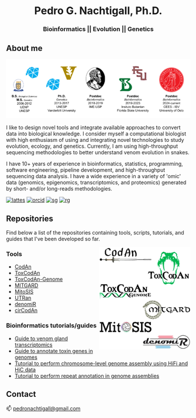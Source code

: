 <div align="center">
<center>

<h1>Pedro G. Nachtigall, Ph.D.</h1>
<h3>Bioinformatics || Evolution || Genetics</h3>
 
</center>
</div>

## About me
<div align="center">
<center>
<img src="media/figures/github_institutes.png" width=800>
</center>
</div>

I like to design novel tools and integrate available approaches to convert data into biological knowledge. I consider myself a computational biologist with high enthusiasm of using and integrating novel technologies to study evolution, ecology, and genetics. Currently, I am using high-throughput sequencing methodologies to better understand venom evolution in snakes.

I have 10+ years of experience in bioinformatics, statistics, programming, software engineering, pipeline development, and high-throughput sequencing data analysis. I have a wide experience in a variety of 'omic' data (genomics, epigenomics, transcriptomics, and proteomics) generated by short- and/or long-reads methodologies.

[![lattes](https://img.shields.io/badge/Lattes-1082070133717275-blue)](http://lattes.cnpq.br/1082070133717275)
[![orcid](https://img.shields.io/badge/ORCID-0000_0002_3196_0173-blue)](https://orcid.org/0000-0002-3196-0173)
[![sg](https://img.shields.io/badge/Google-Scholar-blue)](https://scholar.google.com/citations?user=m88kUdwAAAAJ&hl=en)
[![rg](https://img.shields.io/badge/ResearchGate-Pedro_Nachtigall-blue)](https://www.researchgate.net/profile/Pedro-Nachtigall)
<!-- ![cv](https://img.shields.io/badge/Curriculum-Vitae-blue) -->

## Repositories

Find below a list of the repositories containing tools, scripts, tutorials, and guides that I've been developed so far.

<img align="right" src="media/figures/github_tools.png" width=250>

### Tools

- [CodAn](https://github.com/pedronachtigall/CodAn)
- [ToxCodAn](https://github.com/pedronachtigall/ToxCodAn)
- [ToxCodAn-Genome](https://github.com/pedronachtigall/ToxCodAn-Genome)
- [MITGARD](https://github.com/pedronachtigall/MITGARD)
- [MitoSIS](https://github.com/pedronachtigall/MitoSIS)
- [UTRan](https://github.com/pedronachtigall/UTRan)
- [denomiR](https://github.com/pedronachtigall/denomiR)
- [cirCodAn](https://github.com/pedronachtigall/cirCodAn)

### Bioinformatics tutorials/guides

 - [Guide to venom gland transcriptomics](https://github.com/pedronachtigall/ToxCodAn/tree/master/Guide)
 - [Guide to annotate toxin genes in genomes](https://github.com/pedronachtigall/ToxCodAn-Genome/tree/main/Guide)
 - [Tutorial to perform chromosome-level genome assembly using HiFi and HiC data](https://github.com/pedronachtigall/HI-genome-assembly-pipeline)
 - [Tutorial to perform repeat annotation in genome assemblies](https://github.com/pedronachtigall/Repeat-annotation-pipeline)

## Contact
:mailbox: pedronachtigall@gmail.com

<!--
**pedronachtigall/pedronachtigall** is a ✨ _special_ ✨ repository because its `README.md` (this file) appears on your GitHub profile.

Here are some ideas to get you started:

- 🔭 I’m currently working on ...
- 🌱 I’m currently learning ...
- 👯 I’m looking to collaborate on ...
- 🤔 I’m looking for help with ...
- 💬 Ask me about ...
- 📫 How to reach me: ...
- 😄 Pronouns: ...
- ⚡ Fun fact: ...
-->

